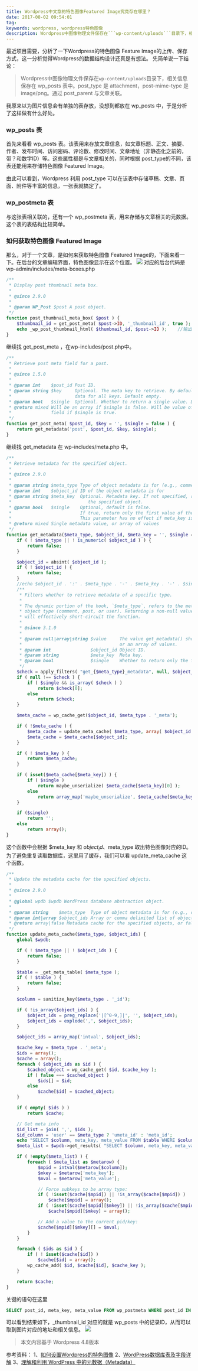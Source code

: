 ```yaml
---
title: Wordpress中文章的特色图像Featured Image究竟存在哪里？
date: 2017-08-02 09:54:01
tag: 
keywords: wordpress, wordpress特色图像
description: Wordpress中图像物理文件保存在```wp-content/uploads```目录下，相关信息保存在 wp_posts 表中。
---
```


最近项目需要，分析了一下Wordpress的特色图像 Feature Image的上传、保存方式，这一分析觉得Wordpress的数据结构设计还真是有想法。
先简单说一下结论：
> Wordpress中图像物理文件保存在```wp-content/uploads```目录下，相关信息保存在 wp_posts   表中。post_type 是 attachment，post-mime-type 是 image/png。通过 post_parent 与文章关联。

我原来以为图片信息会有单独的表存放，没想到都放在 wp_posts 中，于是分析了这样做有什么好处。

### wp_posts 表
首先来看看 wp_posts 表。该表用来存放文章信息，如文章标题、正文、摘要、作者、发布时间、访问密码、评论数、修改时间、文章地址（非静态化之前的，带？和数字ID）等。这些属性都是与文章相关的，同时根据 post_type的不同，该表还能用来存储特色图像 Featured Image。

由此可以看到，Wordpress 利用 post_type 可以在该表中存储草稿、文章、页面、附件等丰富的信息，一张表就搞定了。

### wp_postmeta 表
与这张表相关联的，还有一个 wp_postmeta 表，用来存储与文章相关的元数据。这个表的表结构比较简单。


### 如何获取特色图像 Featured Image
那么，对于一个文章，是如何来获取特色图像 Featured Image的，下面来看一下。在后台的文章编辑界面，特色图像显示在这个位置。
![](./20170802-feature-image-in-wordpress/39469-20170801095318771-1634646042.png)
对应的后台代码是 wp-admin/includes/meta-boxes.php

```php
/**
 * Display post thumbnail meta box.
 *
 * @since 2.9.0
 *
 * @param WP_Post $post A post object.
 */
function post_thumbnail_meta_box( $post ) {
    $thumbnail_id = get_post_meta( $post->ID, '_thumbnail_id', true );    //获取特色图像对应的ID
    echo _wp_post_thumbnail_html( $thumbnail_id, $post->ID );    //输出HTML
}
```
继续找 get_post_meta ，在wp-includes/post.php中。
```php
/**
 * Retrieve post meta field for a post.
 *
 * @since 1.5.0
 *
 * @param int    $post_id Post ID.
 * @param string $key     Optional. The meta key to retrieve. By default, returns
 *                        data for all keys. Default empty.
 * @param bool   $single  Optional. Whether to return a single value. Default false.
 * @return mixed Will be an array if $single is false. Will be value of meta data
 *               field if $single is true.
 */
function get_post_meta( $post_id, $key = '', $single = false ) {
    return get_metadata('post', $post_id, $key, $single);
}
```
继续找 get_metadata 在 wp-includes/meta.php 中。
```php
/**
 * Retrieve metadata for the specified object.
 *
 * @since 2.9.0
 *
 * @param string $meta_type Type of object metadata is for (e.g., comment, post, or user)
 * @param int    $object_id ID of the object metadata is for
 * @param string $meta_key  Optional. Metadata key. If not specified, retrieve all metadata for
 *                             the specified object.
 * @param bool   $single    Optional, default is false.
 *                          If true, return only the first value of the specified meta_key.
 *                          This parameter has no effect if meta_key is not specified.
 * @return mixed Single metadata value, or array of values
 */
function get_metadata($meta_type, $object_id, $meta_key = '', $single = false) {
    if ( ! $meta_type || ! is_numeric( $object_id ) ) {
        return false;
    }

    $object_id = absint( $object_id );
    if ( ! $object_id ) {
        return false;
    }
    //echo $object_id . ':' . $meta_type . '-' . $meta_key . '-' . $single . '<br />';
    /**
     * Filters whether to retrieve metadata of a specific type.
     *
     * The dynamic portion of the hook, `$meta_type`, refers to the meta
     * object type (comment, post, or user). Returning a non-null value
     * will effectively short-circuit the function.
     *
     * @since 3.1.0
     *
     * @param null|array|string $value     The value get_metadata() should return - a single metadata value,
     *                                     or an array of values.
     * @param int               $object_id Object ID.
     * @param string            $meta_key  Meta key.
     * @param bool              $single    Whether to return only the first value of the specified $meta_key.
     */
    $check = apply_filters( "get_{$meta_type}_metadata", null, $object_id, $meta_key, $single );
    if ( null !== $check ) {
        if ( $single && is_array( $check ) )
            return $check[0];
        else
            return $check;
    }

    $meta_cache = wp_cache_get($object_id, $meta_type . '_meta');

    if ( !$meta_cache ) {
        $meta_cache = update_meta_cache( $meta_type, array( $object_id ) );
        $meta_cache = $meta_cache[$object_id];
    }

    if ( ! $meta_key ) {
        return $meta_cache;
    }

    if ( isset($meta_cache[$meta_key]) ) {
        if ( $single )
            return maybe_unserialize( $meta_cache[$meta_key][0] );
        else
            return array_map('maybe_unserialize', $meta_cache[$meta_key]);
    }

    if ($single)
        return '';
    else
        return array();
}
```
这个函数中会根据 $meta_key 和 $object_id 、$meta_type 取出特色图像对应的ID。为了避免重复读取数据库，这里用了缓存，我们可以看 update_meta_cache 这个函数。
```php
/**
 * Update the metadata cache for the specified objects.
 *
 * @since 2.9.0
 *
 * @global wpdb $wpdb WordPress database abstraction object.
 *
 * @param string    $meta_type  Type of object metadata is for (e.g., comment, post, or user)
 * @param int|array $object_ids Array or comma delimited list of object IDs to update cache for
 * @return array|false Metadata cache for the specified objects, or false on failure.
 */
function update_meta_cache($meta_type, $object_ids) {
    global $wpdb;

    if ( ! $meta_type || ! $object_ids ) {
        return false;
    }

    $table = _get_meta_table( $meta_type );
    if ( ! $table ) {
        return false;
    }

    $column = sanitize_key($meta_type . '_id');

    if ( !is_array($object_ids) ) {
        $object_ids = preg_replace('|[^0-9,]|', '', $object_ids);
        $object_ids = explode(',', $object_ids);
    }

    $object_ids = array_map('intval', $object_ids);

    $cache_key = $meta_type . '_meta';
    $ids = array();
    $cache = array();
    foreach ( $object_ids as $id ) {
        $cached_object = wp_cache_get( $id, $cache_key );
        if ( false === $cached_object )
            $ids[] = $id;
        else
            $cache[$id] = $cached_object;
    }

    if ( empty( $ids ) )
        return $cache;

    // Get meta info
    $id_list = join( ',', $ids );
    $id_column = 'user' == $meta_type ? 'umeta_id' : 'meta_id';
    echo "SELECT $column, meta_key, meta_value FROM $table WHERE $column IN ($id_list) ORDER BY $id_column ASC" . "<br />";
    $meta_list = $wpdb->get_results( "SELECT $column, meta_key, meta_value FROM $table WHERE $column IN ($id_list) ORDER BY $id_column ASC", ARRAY_A );

    if ( !empty($meta_list) ) {
        foreach ( $meta_list as $metarow) {
            $mpid = intval($metarow[$column]);
            $mkey = $metarow['meta_key'];
            $mval = $metarow['meta_value'];

            // Force subkeys to be array type:
            if ( !isset($cache[$mpid]) || !is_array($cache[$mpid]) )
                $cache[$mpid] = array();
            if ( !isset($cache[$mpid][$mkey]) || !is_array($cache[$mpid][$mkey]) )
                $cache[$mpid][$mkey] = array();

            // Add a value to the current pid/key:
            $cache[$mpid][$mkey][] = $mval;
        }
    }

    foreach ( $ids as $id ) {
        if ( ! isset($cache[$id]) )
            $cache[$id] = array();
        wp_cache_add( $id, $cache[$id], $cache_key );
    }

    return $cache;
}
```
关键的语句在这里
```sql
SELECT post_id, meta_key, meta_value FROM wp_postmeta WHERE post_id IN (21) ORDER BY meta_id ASC
```
可以看到结果如下，_thumbnail_id 对应的就是 wp_posts 中的记录ID，从而可以取到图片对应的地址和相关信息。
![](./20170802-feature-image-in-wordpress/39469-20170801095337052-173965411.png)
> 本文内容基于 Wordpress 4.8版本

参考资料：
1、[如何设置Wordpress的特色图像](http://www.solagirl.net/how-to-setup-featured-image-in-wordpress.html)
2、[WordPress数据库表及字段详解](http://www.ecdoer.com/post/wordpress-database.html)
3、[理解和利用 WordPress 中的元数据（Metadata）](https://www.wpdaxue.com/understanding-and-working-with-metadata-in-wordpress.html)

